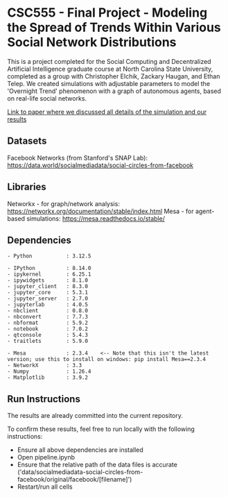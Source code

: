# CSC555 - Final Project - Modeling the Spread of Trends Within Various Social Network Distributions

This is a project completed for the Social Computing and Decentralized Artificial Intelligence graduate course at North Carolina State University, completed as a group with Christopher Elchik, Zackary Haugan, and Ethan Telep. We created simulations with adjustable parameters to model the 'Overnight Trend' phenomenon with a graph of autonomous agents, based on real-life social networks.

[Link to paper where we discussed all details of the simulation and our results](https://github.com/ChristopherElchik/Trend-Modeling/blob/f7c9a17567c70e812de6146719e10c5b7220bf41/Modeling%20the%20Spread%20of%20Trends%20Within%20Various%20Social%20Network%20Distributions.pdf)

## Datasets
Facebook Networks (from Stanford's SNAP Lab): https://data.world/socialmediadata/social-circles-from-facebook

## Libraries
Networkx - for graph/network analysis: https://networkx.org/documentation/stable/index.html
Mesa - for agent-based simulations: https://mesa.readthedocs.io/stable/

## Dependencies
```
- Python           : 3.12.5

- IPython          : 8.14.0
- ipykernel        : 6.25.1
- ipywidgets       : 8.1.0
- jupyter_client   : 8.3.0
- jupyter_core     : 5.3.1
- jupyter_server   : 2.7.0
- jupyterlab       : 4.0.5
- nbclient         : 0.8.0
- nbconvert        : 7.7.3
- nbformat         : 5.9.2
- notebook         : 7.0.2
- qtconsole        : 5.4.3
- traitlets        : 5.9.0

- Mesa             : 2.3.4    <-- Note that this isn't the latest version; use this to install on windows: pip install Mesa==2.3.4
- NetworkX         : 3.3
- Numpy            : 1.26.4
- Matplotlib       : 3.9.2
```
## Run Instructions
The results are already committed into the current repository.

To confirm these results, feel free to run locally with the following instructions:

- Ensure all above dependencies are installed
- Open pipeline.ipynb
- Ensure that the relative path of the data files is accurate ('data/socialmediadata-social-circles-from-facebook/original/facebook/[filename]')
- Restart/run all cells
